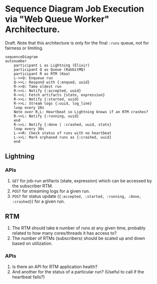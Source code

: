 # Sequence Diagram Job Execution via "Web Queue Worker" Architecture.

Draft. Note that this architecture is only for the final `:runs` queue, not for fairness or limiting.

```mermaid
sequenceDiagram
autonumber
    participant L as Lightning (Elixir)
    participant Q as Queue (RabbitMQ)
    participant R as RTM (Koa)
    L->>Q: Enqueue run
    Q->>L: Respond with {:enqued, uuid}
    R->>Q: Take oldest run
    R->>L: Notify {:accepted, uuid}
    R->>L: Fetch artifacts {state, expression}
    R->>L: Notify {:started, uuid}
    R->>L: Stream logs {:uuid, log_line}
    loop every 10s
    Note over R,L: Heartbeat so Lightning knows if an RTM crashes?
    R->>L: Notify {:running, uuid}
    end
    R->>L: Notify {:done | :crashed, uuid, stats}
    loop every 30s
    L->>R: Check status of runs with no heartbeat
    L->>L: Mark orphaned runs as {:crashed, uuid}
    end
```

## Lightning

### APIs

1. `GET` for job-run artifacts (state, expression) which can be accessed by the subscriber RTM.
2. `POST` for streaming logs for a given run.
3. `POST` for status update (`{:accepted, :started, :running, :done, :crashed}`) for a given run.

## RTM

1. The RTM should take `N` number of runs at any given time, probably related to how many cores/threads it has access to?
2. The number of RTMs (subscribers) should be scaled up and down based on utilization.

### APIs 
1. Is there an API for RTM application health?
2. And another for the status of a particular run? (Useful to call if the heartbeat fails?)
